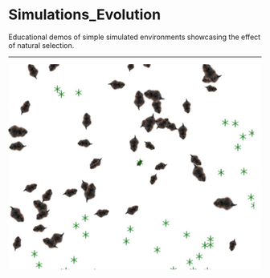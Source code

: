 # Simulations_Evolution
Educational demos of simple simulated environments showcasing the effect of natural selection.



--------------------------------------------------------

![](images/simulated_environment.JPG)
</br>
